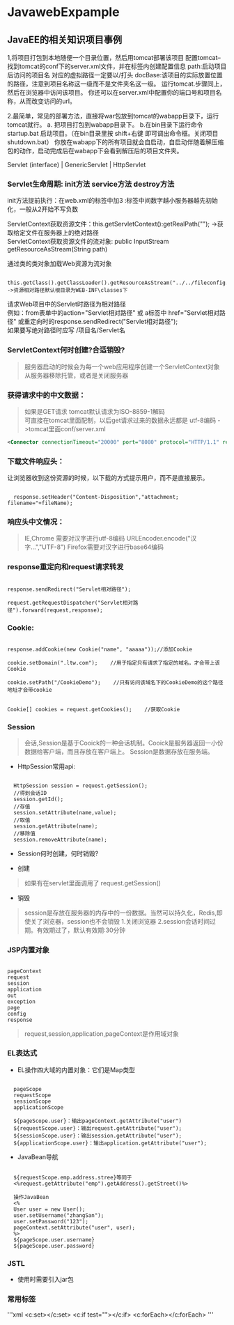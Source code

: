 # JavawebExpample
## JavaEE的相关知识项目事例

1,将项目打包到本地随便一个目录位置，然后用tomcat部署该项目
配置tomcat–找到tomcat的conf下的server.xml文件，并在标签内创建配置信息
path:启动项目后访问的项目名   对应的虚拟路径一定要以/打头
docBase:该项目的实际放置位置的路径，注意到项目名称这一级而不是文件夹名这一级。 
运行tomcat.步骤同上，然后在浏览器中访问该项目。 
你还可以在server.xml中配置你的端口号和项目名称，从而改变访问的url。

2.最简单，常见的部署方法，直接将war包放到tomcat的wabapp目录下，运行tomcat就行。
a. 把项目打包到wabapp目录下。
b.在bin目录下运行命令 startup.bat 启动项目。（在bin目录里按 shift+右键 即可调出命令框。关闭项目 shutdown.bat）
你放在wabapp下的所有项目就会自启动，自启动伴随着解压缩包的动作，启动完成后在wabapp下会看到解压后的项目文件夹。

Servlet (interface)
  |
GenericServlet
  |
HttpServlet

### Servlet生命周期: init方法 service方法 destroy方法

init方法提前执行：在web.xml的<servlet>标签中加<load-on-startup>3</load-on-startup> :标签中间数字越小服务器越先初始化，一般从2开始不写负数</br>

ServletContext获取资源文件：this.getServletContext():getRealPath(""); ->获取给定文件在服务器上的绝对路径</br>
ServletContext获取资源文件的流对象: public InputStream getResourceAsStream(String path)

通过类的类对象加载Web资源为流对象</br>
<pre><code>
this.getClass().getClassLoader().getResourceAsStream("../../fileconfig.properties"); ->资源相对路径默认根目录为WEB-INF\classes下
</code></pre>
请求Web项目中的Servlet时路径为相对路径</br>
例如：from表单中的action="Servlet相对路径"  或 a标签中 href="Servlet相对路径"  或重定向时的response.sendRedirect("Servlet相对路径");</br>
如果要写绝对路径时应写  /项目名/Servlet名

### ServletContext何时创建?合适销毁?
> 服务器启动的时候会为每一个web应用程序创建一个ServletContext对象</br>
> 从服务器移除托管，或者是关闭服务器

### 获得请求中的中文数据：
> 如果是GET请求  tomcat默认请求为ISO-8859-1解码</br>
> 可直接在tomcat里面配制，以后get请求过来的数据永远都是 utf-8编码  ->tomcat里面conf/server.xml</br>
```xml
<Connector connectionTimeout="20000" port="8080" protocol="HTTP/1.1" redirectPort="8443" URIEncoding="UTF-8"/>
```

### 下载文件响应头：
让浏览器收到这份资源的时候，以下载的方式提示用户，而不是直接展示。</br>
<pre><code>
  response.setHeader("Content-Disposition","attachment; filename="+fileName);
</code></pre>

### 响应头中文情况：
> IE,Chrome 需要对汉字进行utf-8编码   URLEncoder.encode("汉字...","UTF-8")
> Firefox需要对汉字进行base64编码

### response重定向和request请求转发</br>
<pre><code>
response.sendRedirect("Servlet相对路径");</br>
request.getRequestDispatcher("Servlet相对路径").forward(request,response);
</code></pre>

### Cookie:</br>
<pre><code>
response.addCookie(new Cookie("name", "aaaaa"));//添加Cookie</br>
cookie.setDomain(".ltw.com");    //用于指定只有请求了指定的域名，才会带上该Cookie</br>
cookie.setPath("/CookieDemo");    //只有访问该域名下的CookieDemo的这个路径地址才会带cookie</br>

Cookie[] cookies = request.getCookies();    //获取Cookie
</code></pre>

### Session
> 会话,Session是基于Cooick的一种会话机制。Cooick是服务器返回一小份数据给客户端，而且存放在客户端上。 Session是数据存放在服务端。</br>
* HttpSession常用api:<br>
<pre><code>
  HttpSession session = request.getSession();
  //得到会话ID
  session.getId();
  //存值
  session.setAttribute(name,value);
  //取值
  session.getAttribute(name);
  //移除值
  session.removeAttribute(name);
</code></pre>

* Session何时创建，何时销毁?

* 创建
> 如果有在servlet里面调用了 request.getSession()

* 销毁
> session是存放在服务器的内存中的一份数据。当然可以持久化，Redis,即使关了浏览器，session也不会销毁
> 1.关闭浏览器
> 2.session会话时间过期。有效期过了，默认有效期:30分钟

### JSP内置对象
<pre><code>
pageContext
request
session
application
out
exception
page
config
response
</code></pre>
> request,session,application,pageContext是作用域对象

### EL表达式
* EL操作四大域的内置对象：它们是Map类型
<pre><code>
  pageScope
  requestScope
  sessionScope
  applicationScope

  ${pageScope.user}：输出pageContext.getAttribute("user")
  ${requestScope.user}：输出request.getAttribute("user");
  ${sessionScope.user}：输出session.getAttribute("user");
  ${applicationScope.user}：输出application.getAttribute("user");
</code></pre>
* JavaBean导航
<pre><code>
  ${requestScope.emp.address.stree}等同于
  <%request.getAttribute("emp").getAddress().getStreet()%>

  操作JavaBean
  <%
  User user = new User();
  user.setUsername("zhangSan");
  user.setPassword("123");
  pageContext.setAttribute("user", user);
  %>
  ${pageScope.user.username}
  ${pageScope.user.password}
</code></pre>

### JSTL
* 使用时需要引入jar包
### 常用标签
'''xml
  <c:set></c:set>
  <c:if test=""></c:if>
  <c:forEach></c:forEach>
'''

